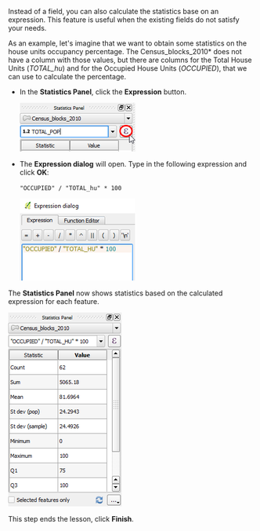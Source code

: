 Instead of a field, you can also calculate the statistics base on an
expression. This feature is useful when the existing fields do not
satisfy your needs.

As an example, let's imagine that we want to obtain some statistics on
the house units occupancy percentage. The Census_blocks_2010* does not
have a column with those values, but there are columns for the Total
House Units (*TOTAL_hu*) and for the Occupied House Units (*OCCUPIED*),
that we can use to calculate the percentage.

- In the **Statistics Panel**, click the **Expression** button.

  ![open_expression_builder.png](open_expression_builder.png)

- The **Expression dialog** will open. Type in the following expression
and click **OK**:

  `"OCCUPIED" / "TOTAL_hu" * 100`

  ![expression.png](expression.png)

The **Statistics Panel** now shows statistics based on the calculated
expression for each feature.

![stats_on_expression.png](stats_on_expression.png)

This step ends the lesson, click **Finish**.